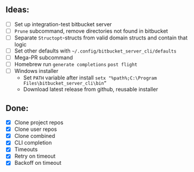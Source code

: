 Ideas:
----
-[ ] Set up integration-test bitbucket server
-[ ] `Prune` subcommand, remove directories not found in bitbucket
-[ ] Separate `Structopt`-structs from valid domain structs and contain that logic
-[ ] Set other defaults with `~/.config/bitbucket_server_cli/defaults`
-[ ] Mega-PR subcommand
-[ ] Homebrew run `generate completions` `post flight`
-[ ] Windows installer
  - Set `PATH` variable after install
  `setx "%path%;C:\Program Files\bitbucket_server_cli\bin”`
  - Download latest release from github, reusable installer

Done:
----
-[x] Clone project repos
-[x] Clone user repos
-[x] Clone combined
-[x] CLI completion
-[x] Timeouts
-[x] Retry on timeout
-[x] Backoff on timeout

